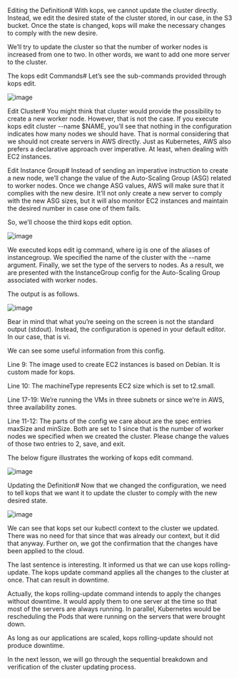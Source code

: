Editing the Definition#
With kops, we cannot update the cluster directly. Instead, we edit the desired state of the cluster stored, in our case, in the S3 bucket. Once the state is changed, kops will make the necessary changes to comply with the new desire.

We’ll try to update the cluster so that the number of worker nodes is increased from one to two. In other words, we want to add one more server to the cluster.

The kops edit Commands#
Let’s see the sub-commands provided through kops edit.

![image](https://user-images.githubusercontent.com/33947539/185798383-73608190-f32c-4559-b6fc-d2c60b717b44.png)

Edit Cluster#
You might think that cluster would provide the possibility to create a new worker node. However, that is not the case. If you execute kops edit cluster --name $NAME, you’ll see that nothing in the configuration indicates how many nodes we should have. That is normal considering that we should not create servers in AWS directly. Just as Kubernetes, AWS also prefers a declarative approach over imperative. At least, when dealing with EC2 instances.

Edit Instance Group#
Instead of sending an imperative instruction to create a new node, we’ll change the value of the Auto-Scaling Group (ASG) related to worker nodes. Once we change ASG values, AWS will make sure that it complies with the new desire. It’ll not only create a new server to comply with the new ASG sizes, but it will also monitor EC2 instances and maintain the desired number in case one of them fails.

So, we’ll choose the third kops edit option.

![image](https://user-images.githubusercontent.com/33947539/185798420-2669f899-80e2-42c6-8ba4-8c7a71689cdd.png)

We executed kops edit ig command, where ig is one of the aliases of instancegroup. We specified the name of the cluster with the --name argument. Finally, we set the type of the servers to nodes. As a result, we are presented with the InstanceGroup config for the Auto-Scaling Group associated with worker nodes.

The output is as follows.

![image](https://user-images.githubusercontent.com/33947539/185800327-db13d0f2-370b-40a0-b905-b35ac95df217.png)

Bear in mind that what you’re seeing on the screen is not the standard output (stdout). Instead, the configuration is opened in your default editor. In our case, that is vi.

We can see some useful information from this config.

Line 9: The image used to create EC2 instances is based on Debian. It is custom made for kops.

Line 10: The machineType represents EC2 size which is set to t2.small.

Line 17-19: We’re running the VMs in three subnets or since we’re in AWS, three availability zones.

Line 11-12: The parts of the config we care about are the spec entries maxSize and minSize. Both are set to 1 since that is the number of worker nodes we specified when we created the cluster. Please change the values of those two entries to 2, save, and exit.

The below figure illustrates the working of kops edit command.

![image](https://user-images.githubusercontent.com/33947539/185800479-96ce64b6-2641-47ec-b229-0ca7fbd25ac9.png)

Updating the Definition#
Now that we changed the configuration, we need to tell kops that we want it to update the cluster to comply with the new desired state.

![image](https://user-images.githubusercontent.com/33947539/185800534-3868bae9-793a-4147-9de3-252e7371b26c.png)

We can see that kops set our kubectl context to the cluster we updated. There was no need for that since that was already our context, but it did that anyway. Further on, we got the confirmation that the changes have been applied to the cloud.

The last sentence is interesting. It informed us that we can use kops rolling-update. The kops update command applies all the changes to the cluster at once. That can result in downtime.

Actually, the kops rolling-update command intends to apply the changes without downtime. It would apply them to one server at the time so that most of the servers are always running. In parallel, Kubernetes would be rescheduling the Pods that were running on the servers that were brought down.

As long as our applications are scaled, kops rolling-update should not produce downtime.

In the next lesson, we will go through the sequential breakdown and verification of the cluster updating process.
